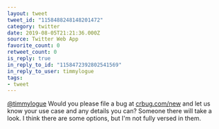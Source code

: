 ```yaml
---
layout: tweet
tweet_id: "1158488248148201472"
category: twitter
date: 2019-08-05T21:21:36.000Z
source: Twitter Web App
favorite_count: 0
retweet_count: 0
is_reply: true
in_reply_to_id: "1158472392802541569"
in_reply_to_user: timmylogue
tags:
- tweet
---
```


[@timmylogue](https://twitter.com/@timmylogue) Would you please file a bug at [crbug.com/new](https://crbug.com/new) and let us know your use case and any details you can? Someone there will take a look. I think there are some options, but I'm not fully versed in them.
